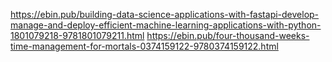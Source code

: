 https://ebin.pub/building-data-science-applications-with-fastapi-develop-manage-and-deploy-efficient-machine-learning-applications-with-python-1801079218-9781801079211.html
https://ebin.pub/four-thousand-weeks-time-management-for-mortals-0374159122-9780374159122.html
